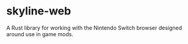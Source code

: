 # skyline-web

A Rust library for working with the Nintendo Switch browser designed around use in game mods.
